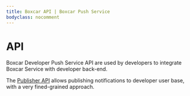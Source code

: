```yaml
---
title: Boxcar API | Boxcar Push Service
bodyclass: nocomment
---
```


# API

Boxcar Developer Push Service API are used by developers to integrate Boxcar Service with developer back-end.

The [Publisher API](/api/publisher/) allows publishing notifications to developer user base, with a very fined-grained approach.
